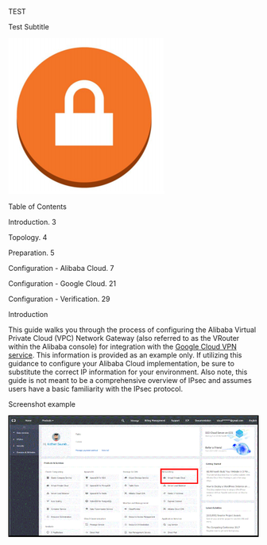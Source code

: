 TEST 

Test Subtitle

![image alt text](image_0.png)

Table of Contents

Introduction. 3

Topology. 4

Preparation. 5

Configuration - Alibaba Cloud. 7

Configuration - Google Cloud. 21

Configuration - Verification. 29

 

Introduction

This guide walks you through the process of configuring the Alibaba Virtual Private Cloud (VPC) Network Gateway (also referred to as the VRouter within the Alibaba console) for integration with the [Google Cloud VPN service](https://cloud.google.com/compute/docs/vpn/). This information is provided as an example only.  If utilizing this guidance to configure your Alibaba Cloud implementation, be sure to substitute the correct IP information for your environment. Also note, this guide is not meant to be a comprehensive overview of IPsec and assumes users have a basic familiarity with the IPsec protocol.

Screenshot example

![image alt text](image_1.gif)

